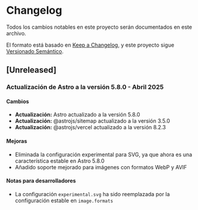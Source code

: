 # Changelog

Todos los cambios notables en este proyecto serán documentados en este archivo.

El formato está basado en [Keep a Changelog](https://keepachangelog.com/es-ES/1.0.0/),
y este proyecto sigue [Versionado Semántico](https://semver.org/spec/v2.0.0.html).

## [Unreleased]

### Actualización de Astro a la versión 5.8.0 - Abril 2025

#### Cambios

- **Actualización:** Astro actualizado a la versión 5.8.0
- **Actualización:** @astrojs/sitemap actualizado a la versión 3.5.0
- **Actualización:** @astrojs/vercel actualizado a la versión 8.2.3

#### Mejoras

- Eliminada la configuración experimental para SVG, ya que ahora es una característica estable en Astro 5.8.0
- Añadido soporte mejorado para imágenes con formatos WebP y AVIF

#### Notas para desarrolladores

- La configuración `experimental.svg` ha sido reemplazada por la configuración estable en `image.formats`

